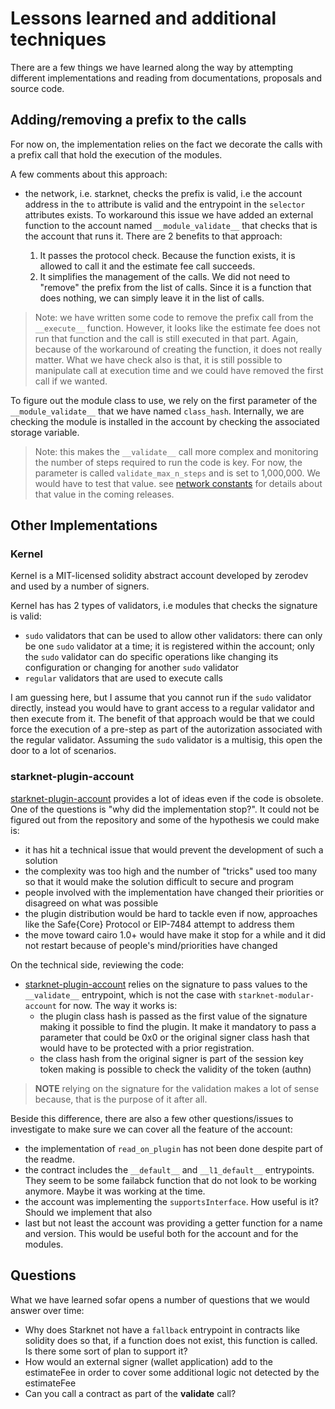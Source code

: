 # Lessons learned and additional techniques

There are a few things we have learned along the way by attempting different
implementations and reading from documentations, proposals and source code.

## Adding/removing a prefix to the calls

For now on, the implementation relies on the fact we decorate the calls with
a prefix call that hold the execution of the modules.

A few comments about this approach:
- the network, i.e. starknet, checks the prefix is valid, i.e the account
  address in the `to` attribute is valid and the entrypoint in the `selector`
  attributes exists. To workaround this issue we have added an external function
  to the account named `__module_validate__` that checks that is the account
  that runs it. There are 2 benefits to that approach:

  1. It passes the protocol check. Because the function exists, it is allowed
     to call it and the estimate fee call succeeds.
  2. It simplifies the management of the calls. We did not need to "remove" the
     prefix from the list of calls. Since it is a function that does nothing,
     we can simply leave it in the list of calls.

> Note: we have written some code to remove the prefix call from the
> `__execute__` function. However, it looks like the estimate fee does not
> run that function and the call is still executed in that part. Again,
> because of the workaround of creating the function, it does not really
> matter. What we have check also is that, it is still possible to manipulate
> call at execution time and we could have removed the first call if we
> wanted.

To figure out the module class to use, we rely on the first parameter of the
`__module_validate__` that we have named `class_hash`. Internally, we are
checking the module is installed in the account by checking the associated
storage variable.

> Note: this makes the `__validate__` call more complex and monitoring the
> number of steps required to run the code is key. For now, the parameter
> is called `validate_max_n_steps` and is set to 1,000,000. We would have
> to test that value. see
> [network constants](https://github.com/starkware-libs/blockifier/blob/main/crates/blockifier/resources/versioned_constants.json)
> for details about that value in the coming releases.

## Other Implementations

### Kernel

Kernel is a MIT-licensed solidity abstract account developed by zerodev and used
by a number of signers.

Kernel has has 2 types of validators, i.e modules that checks the signature is
valid:
- `sudo` validators that can be used to allow other validators: there can only
  be one `sudo` validator at a time; it is registered within the account; only
  the `sudo` validator can do specific operations like changing its
  configuration or changing for another `sudo` validator
- `regular` validators that are used to execute calls

I am guessing here, but I assume that you cannot run if the `sudo` validator
directly, instead you would have to grant access to a regular validator and then
execute from it. The benefit of that approach would be that we could force the
execution of a pre-step as part of the autorization associated with the regular
validator. Assuming the `sudo` validator is a multisig, this open the door to
a lot of scenarios.

### starknet-plugin-account

[starknet-plugin-account](https://github.com/argentlabs/starknet-plugin-account)
provides a lot of ideas even if the code is obsolete. One of the questions is
"why did the implementation stop?". It could not be figured out from the
repository and some of the hypothesis we could make is:

- it has hit a technical issue that would prevent the development of such a
  solution
- the complexity was too high and the number of "tricks" used too many so that
  it would make the solution difficult to secure and program
- people involved with the implementation have changed their priorities or
  disagreed on what was possible
- the plugin distribution would be hard to tackle even if now, approaches like
  the Safe{Core} Protocol or EIP-7484 attempt to address them
- the move toward cairo 1.0+ would have make it stop for a while and it did not
  restart because of people's mind/priorities have changed

On the technical side, reviewing the code:

- [starknet-plugin-account](https://github.com/argentlabs/starknet-plugin-account)
  relies on the signature to pass values to the `__validate__` entrypoint, which
  is not the case with `starknet-modular-account` for now. The way it works is:
  - the plugin class hash is passed as the first value of the signature making
    it possible to find the plugin. It make it mandatory to pass a parameter
    that could be 0x0 or the original signer class hash that would have to be
    protected with a prior registration.
  - the class hash from the original signer is part of the session key token
    making is possible to check the validity of the token (authn)

> **NOTE** relying on the signature for the validation makes a lot of sense
> because, that is the purpose of it after all.

Beside this difference, there are also a few other questions/issues to
investigate to make sure we can cover all the feature of the account:
- the implementation of `read_on_plugin` has not been done despite part of the
  readme.
- the contract includes the `__default__` and `__l1_default__` entrypoints. They
  seem to be some failabck function that do not look to be working anymore.
  Maybe it was working at the time.
- the account was implementing the `supportsInterface`. How useful is it? Should
  we implement that also
- last but not least the account was providing a getter function for a name and
  version. This would be useful both for the account and for the modules.

## Questions

What we have learned sofar opens a number of questions that we would answer over
time:

- Why does Starknet not have a `fallback` entrypoint in contracts like solidity
  does so that, if a function does not exist, this function is called. Is there
  some sort of plan to support it?
- How would an external signer (wallet application) add to the estimateFee in
  order to cover some additional logic not detected by the estimateFee
- Can you call a contract as part of the __validate__ call?
